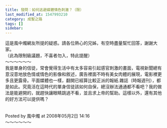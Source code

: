 ```yaml
---
title: 發問：如何逃避媒體情色刺激？（限）
last_modified_at: 1547993210
category: 成聖之路
tags: []
sidebar: 
---
```


<p>這是風中燭網友所提的疑惑。請各位熱心的兄姊，有空時盡量幫忙回答，謝謝大家。<br/>（此為限制級議題，不喜者勿入，特此提醒）<br/><!--more-->～～～～～～<br/>我是單身的信徒，常會覺得生活中有太多容易引起感官刺激的畫面，電視新聞總有意沒意地放色情或情色的影像和敘述，廣告裡面不時有美女肉體的展現，電影裡更多且更露骨。平面媒體也一樣，翻開已經算比較正派的報紙.雜誌（時報週刊），都是如此。究竟活在這時代的單身信徒該如何自保，總沒辦法通通都不看吧？我的做法是能避開的，就趕快讓眼睛跳過不看，並且求上帝的幫助。這樣以外，還有其他的好方法可以提供嗎？<br/><br/><br/>Posted by 風中燭 at 2008年05月2日 14:16 <br/>～～～～～～</p>